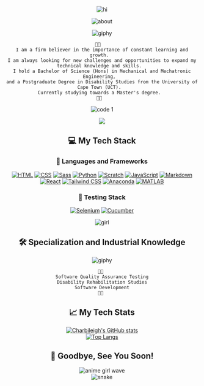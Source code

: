 <div align="center">

![hi](https://github.com/user-attachments/assets/29c226b3-bf36-4bf7-878a-153e7c181650)

![about](https://github.com/charbileigh/charbileigh/assets/44195461/8407afa5-c4c2-4d79-9422-17850dfc2db8)

![giphy](https://github.com/user-attachments/assets/726eab29-cb72-4f9b-928f-e9c4dcf15346)


```
🌸🌸   
I am a firm believer in the importance of constant learning and growth.  
I am always looking for new challenges and opportunities to expand my technical knowledge and skills.  
I hold a Bachelor of Science (Hons) in Mechanical and Mechatronic Engineering,  
and a Postgraduate Degree in Disability Studies from the University of Cape Town (UCT).  
Currently studying towards a Master's degree.  
🌸🌸  
```
![code 1](https://github.com/user-attachments/assets/d17303f3-52f0-4d9d-8e3d-ff89d5551fc6)


![](https://komarev.com/ghpvc/?username=charbileigh&color=ff69b4)



## 💻 My Tech Stack

### 🌸 Languages and Frameworks

[![HTML](https://img.shields.io/badge/HTML-%23E34F26.svg?logo=html5&logoColor=white)](#)
[![CSS](https://img.shields.io/badge/CSS-639?logo=css&logoColor=fff)](#)
[![Sass](https://img.shields.io/badge/Sass-C69?logo=sass&logoColor=fff)](#)
[![Python](https://img.shields.io/badge/Python-3776AB?logo=python&logoColor=fff)](#)
[![Scratch](https://img.shields.io/badge/Scratch-4D97FF?logo=scratch&logoColor=fff)](#)
[![JavaScript](https://img.shields.io/badge/JavaScript-F7DF1E?logo=javascript&logoColor=000)](#)
[![Markdown](https://img.shields.io/badge/Markdown-%23000000.svg?logo=markdown&logoColor=white)](#)
[![React](https://img.shields.io/badge/React-%2320232a.svg?logo=react&logoColor=%2361DAFB)](#)
[![Tailwind CSS](https://img.shields.io/badge/Tailwind%20CSS-%2338B2AC.svg?logo=tailwind-css&logoColor=white)](#)
[![Anaconda](https://img.shields.io/badge/Anaconda-44A833?logo=anaconda&logoColor=fff)](#)
[![MATLAB](https://img.shields.io/badge/MATLAB-0076A8?logo=mathworks&logoColor=fff)](#)



### 🌸 Testing Stack

[![Selenium](https://img.shields.io/badge/Selenium-43B02A?logo=selenium&logoColor=fff)](#)
[![Cucumber](https://img.shields.io/badge/Cucumber-23D96C?logo=cucumber&logoColor=fff)](#)



![girl](https://user-images.githubusercontent.com/44195461/126067778-f5ef38c1-8177-464f-915d-dee8609aefd3.gif)



## 🛠️ Specialization and Industrial Knowledge

![giphy](https://i.pinimg.com/originals/16/c2/41/16c24137ad4ce2e32a3eb1b8c4a659aa.gif)

```
🌸🌸 
Software Quality Assurance Testing
Disability Rehabilitation Studies
Software Development
🌸🌸 
```



## 📈 My Tech Stats

[![Charbileigh's GitHub stats](https://github-readme-stats.vercel.app/api?username=charbileigh&theme=midnight-purple)](https://github.com/anuraghazra/github-readme-stats)  
[![Top Langs](https://github-readme-stats.vercel.app/api/top-langs/?username=charbileigh&theme=midnight-purple)](https://github.com/anuraghazra/github-readme-stats)



## 👋 Goodbye, See You Soon!

![anime girl wave](https://user-images.githubusercontent.com/44195461/126068011-1e2ac1ea-22bf-4640-b379-4845cd7ca15f.gif)  
![snake](https://user-images.githubusercontent.com/44195461/126070537-4917b556-c50d-458f-aa9e-9b93a9cafe63.gif)

</div>

<!--
**charbileigh/charbileigh** is a ✨ _special_ ✨ repository because its `README.md` (this file) appears on your GitHub profile.
-->


